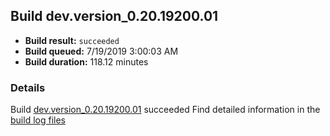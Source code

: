 ## Build dev.version_0.20.19200.01
- **Build result:** `succeeded`
- **Build queued:** 7/19/2019 3:00:03 AM
- **Build duration:** 118.12 minutes
### Details
Build [dev.version_0.20.19200.01](https://winappstudio.visualstudio.com/web/build.aspx?pcguid=a4ef43be-68ce-4195-a619-079b4d9834c2&builduri=vstfs%3a%2f%2f%2fBuild%2fBuild%2f29853) succeeded
Find detailed information in the [build log files](https://uwpctdiags.blob.core.windows.net/buildlogs/dev.version_0.20.19200.01_logs.zip)
